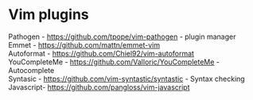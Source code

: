 # Vim plugins

Pathogen - https://github.com/tpope/vim-pathogen - plugin manager    
Emmet - https://github.com/mattn/emmet-vim    
Autoformat - https://github.com/Chiel92/vim-autoformat    
YouCompleteMe - https://github.com/Valloric/YouCompleteMe - Autocomplete    
Syntasic - https://github.com/vim-syntastic/syntastic - Syntax checking        
Javascript- https://github.com/pangloss/vim-javascript
